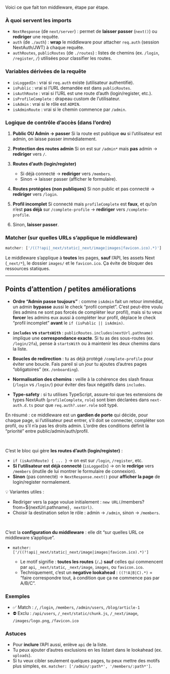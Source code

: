 Voici ce que fait ton middleware, étape par étape.

### À quoi servent les imports

* `NextResponse` (de `next/server`) : permet de **laisser passer** (`next()`) ou **rediriger** une requête.
* `auth` (de `./auth`) : **wrap** le middleware pour attacher `req.auth` (session NextAuth/JWT) à chaque requête.
* `authRoutes`, `publicRoutes` (de `./routes`) : listes de chemins (ex. `/login`, `/register`, `/`) utilisées pour classifier les routes.

### Variables dérivées de la requête

* `isLoggedIn` : vrai si `req.auth` existe (utilisateur authentifié).
* `isPublic` : vrai si l’URL demandée est dans `publicRoutes`.
* `isAuthRoute` : vrai si l’URL est une route d’auth (login/register, etc.).
* `isProfileComplete` : drapeau custom de l’utilisateur.
* `isAdmin` : vrai si le rôle est `ADMIN`.
* `isAdminRoute` : vrai si le chemin commence par `/admin`.

### Logique de contrôle d’accès (dans l’ordre)

1. **Public OU Admin → passer**
   Si la route est publique **ou** si l’utilisateur est admin, on laisse passer immédiatement.

2. **Protection des routes admin**
   Si on est sur `/admin*` mais **pas** admin → **rediriger** vers `/`.

3. **Routes d’auth (login/register)**

   * Si déjà connecté → **rediriger** vers `/members`.
   * Sinon → laisser passer (afficher le formulaire).

4. **Routes protégées (non publiques)**
   Si non public et pas connecté → **rediriger** vers `/login`.

5. **Profil incomplet**
   Si connecté mais `profileComplete` est **faux**, et qu’on n’est **pas déjà** sur `/complete-profile` → **rediriger** vers `/complete-profile`.

6. Sinon, **laisser passer**.

### Matcher (sur quelles URLs s’applique le middleware)

```ts
matcher: ['/((?!api|_next/static|_next/image|images|favicon.ico).*)']
```

Le middleware s’applique à **toutes** les pages, **sauf** l’API, les assets Next (`_next/*`), le dossier `images/` et le `favicon.ico`. Ça évite de bloquer des ressources statiques.

---

## Points d’attention / petites améliorations

* **Ordre “Admin passe toujours”** : comme `isAdmin` fait un retour immédiat, un admin **bypasse** aussi le check “profil complet”. C’est peut-être voulu (les admins ne sont pas forcés de compléter leur profil), mais si tu veux **forcer** les admins eux aussi à compléter leur profil, déplace le check “profil incomplet” **avant** le `if (isPublic || isAdmin)`.

* **`includes` vs `startsWith`** : `publicRoutes.includes(nextUrl.pathname)` implique une **correspondance exacte**. Si tu as des sous-routes (ex. `/login/2fa`), pense à `startsWith` ou à maintenir les deux chemins dans la liste.

* **Boucles de redirection** : tu as déjà protégé `/complete-profile` pour éviter une boucle. Fais pareil si un jour tu ajoutes d’autres pages “obligatoires” (ex. `/onboarding`).

* **Normalisation des chemins** : veille à la cohérence des slash finaux (`/login` vs `/login/`) pour éviter des faux négatifs dans `includes`.

* **Type-safety** : si tu utilises TypeScript, assure-toi que tes extensions de types NextAuth (`profileComplete`, `role`) sont bien déclarées dans `next-auth.d.ts` pour que `req.auth?.user.role` soit typé.

En résumé : ce middleware est un **gardien de porte** qui décide, pour chaque page, si l’utilisateur peut entrer, s’il doit se connecter, compléter son profil, ou s’il n’a pas les droits admin. L’ordre des conditions définit la “priorité” entre public/admin/auth/profil.

<br/>


C’est le bloc qui gère **les routes d’auth (login/register)** :

* `if (isAuthRoute) { ... }` → on est sur `/login`, `/register`, etc.
* **Si l’utilisateur est déjà connecté** (`isLoggedIn`) → on le **redirige** vers `/members` (inutile de lui montrer le formulaire de connexion).
* **Sinon** (pas connecté) → `NextResponse.next()` pour **afficher la page** de login/register normalement.

💡 Variantes utiles :

* Rediriger vers la page voulue initialement : `new URL(`/members?from=${nextUrl.pathname}`, nextUrl)`.
* Choisir la destination selon le rôle : admin → `/admin`, sinon → `/members`.


<br/>

C’est la **configuration du middleware** : elle dit “sur quelles URL ce middleware s’applique”.

* `matcher: ['/((?!api|_next/static|_next/image|images|favicon.ico).*)']`

  * Le motif signifie : **toutes les routes** (`/…`) **sauf** celles qui commencent par `api`, `_next/static`, `_next/image`, `images`, ou `favicon.ico`.
  * Techniquement, c’est un **negative lookahead** : `((?!A|B|C).*)` = “faire correspondre tout, à condition que ça ne commence pas par A/B/C”.

### Exemples

* ✅ Match : `/`, `/login`, `/members`, `/admin/users`, `/blog/article-1`
* ⛔ Exclu : `/api/users`, `/_next/static/chunk.js`, `/_next/image`, `/images/logo.png`, `/favicon.ico`

### Astuces

* Pour **inclure** l’API aussi, enlève `api` de la liste.
* Tu peux ajouter d’autres exclusions en les listant dans le lookahead (ex. `uploads`).
* Si tu veux cibler seulement quelques pages, tu peux mettre des motifs plus simples, ex. `matcher: ['/admin/:path*', '/members/:path*']`.
